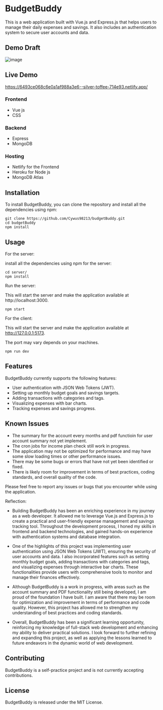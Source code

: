 # BudgetBuddy

This is a web application built with Vue.js and Express.js that helps users to manage their daily expenses and savings. It also includes an authentication system to secure user accounts and data.

## Demo Draft

![image](https://github.com/Cywus98213/budgetBuddy/assets/91040918/748330ff-3209-4bbd-acde-0f9118524322)


## Live Demo
https://6493ce068c6e0a1af988a3e6--silver-toffee-714e93.netlify.app/




### Frontend

- Vue js
- CSS

### Backend

- Express
- MongoDB

### Hosting

- Netlify for the Frontend
- Heroku for Node js
- MongoDB Atlas

## Installation

To install BudgetBuddy, you can clone the repository and install all the dependencies using npm:

```
git clone https://github.com/Cywus98213/budgetBuddy.git
cd budgetBuddy
npm install
```

## Usage

For the server:

install all the dependencies using npm for the server:

```
cd server/
npm install
```

Run the server:

This will start the server and make the application available at http://localhost:3000.

```
npm start
```

For the client:

This will start the server and make the application available at http://127.0.0.1:5173.

The port may vary depends on your machines.

```
npm run dev
```

## Features

BudgetBuddy currently supports the following features:

- User authentication with JSON Web Tokens (JWT).
- Setting up monthly budget goals and savings targets.
- Adding transactions with categories and tags.
- Visualizing expenses with bar charts.
- Tracking expenses and savings progress.

## Known Issues

- The summary for the account every months and pdf functioin for user account summary not yet implement.
- The cron jobs for income plan check still work in progress.
- The application may not be optimized for performance and may have some slow loading times or other performance issues.
- There may be some bugs or errors that have not yet been identified or fixed.
- There is likely room for improvement in terms of best practices, coding standards, and overall quality of the code.

Please feel free to report any issues or bugs that you encounter while using the application.

Reflection:

- Building BudgetBuddy has been an enriching experience in my journey as a web developer. It allowed me to leverage Vue.js and Express.js to create a practical and user-friendly expense management and savings tracking tool. Throughout the development process, I honed my skills in frontend and backend technologies, and gained hands-on experience with authentication systems and database integration.

- One of the highlights of this project was implementing user authentication using JSON Web Tokens (JWT), ensuring the security of user accounts and data. I also incorporated features such as setting monthly budget goals, adding transactions with categories and tags, and visualizing expenses through interactive bar charts. These functionalities provide users with comprehensive tools to monitor and manage their finances effectively.

- Although BudgetBuddy is a work in progress, with areas such as the account summary and PDF functionality still being developed, I am proud of the foundation I have built. I am aware that there may be room for optimization and improvement in terms of performance and code quality. However, this project has allowed me to strengthen my understanding of best practices and coding standards.

- Overall, BudgetBuddy has been a significant learning opportunity, reinforcing my knowledge of full-stack web development and enhancing my ability to deliver practical solutions. I look forward to further refining and expanding this project, as well as applying the lessons learned to future endeavors in the dynamic world of web development.

## Contributing

BudgetBuddy is a self-practice project and is not currently accepting contributions.

## License

BudgetBuddy is released under the MIT License.
